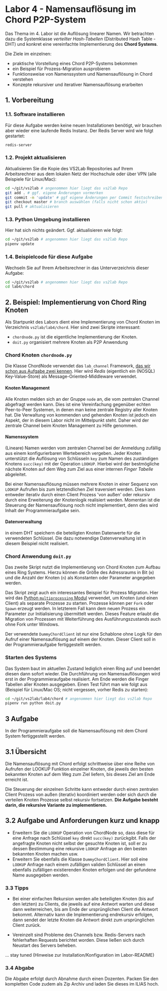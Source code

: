 # **Labor 4** - Namensauflösung im Chord P2P-System

Das Thema im 4. Labor ist die Auflösung linearer Namen. Wir betrachten dazu die
Systemklasse *verteilter Hash-Tabellen* (Distributed Hash Table - DHT) und
konkret eine vereinfachte Implementierung des **Chord Systems**.

Die Ziele im einzelnen:

- praktische Vorstellung eines Chord P2P-Systems bekommen
- ein Beispiel für Prozess-Migration ausprobieren
- Funktionsweise von Namenssystem und Namensauflösung in Chord verstehen
- Konzepte rekursiver und iterativer Namensauflösung erarbeiten

## 1. Vorbereitung

### 1.1. Software installieren

Für diese Aufgabe werden keine neuen Installationen benötigt, wir brauchen aber
wieder eine laufende Redis Instanz. Der Redis Server wird wie folgt gestartet:

```bash
redis-server
```

### 1.2. Projekt aktualisieren

Aktualisieren Sie die Kopie des VS2Lab Repositories auf Ihrem Arbeitsrechner aus
dem lokalen Netz der Hochschule oder über VPN (alle Beispiele für Linux/Mac):

```bash
cd ~/git/vs2lab # angenommen hier liegt das vs2lab Repo
git add . # ggf. eigene Änderungen vormerken
git commit -m 'update' # ggf eigene Änderungen per Commit festschreiben
git checkout master # branch auswählen (falls nicht schon aktiv)
git pull # aktualisieren
```

### 1.3. Python Umgebung installieren

Hier hat sich nichts geändert. Ggf. aktualisieren wie folgt:

```bash
cd ~/git/vs2lab # angenommen hier liegt das vs2lab Repo
pipenv update
```

### 1.4. Beispielcode für diese Aufgabe

Wechseln Sie auf Ihrem Arbeitsrechner in das Unterverzeichnis dieser Aufgabe:

```bash
cd ~/git/vs2lab # angenommen hier liegt das vs2lab Repo
cd lab4/chord
```

## 2. Beispiel: Implementierung von Chord Ring Knoten

Als Startpunkt des Labors dient eine Implementierung von Chord Knoten im
Verzeichnis `vs2lab/lab4/chord`. Hier sind zwei Skripte interessant:

- `chordnode.py` ist die eigentliche Implementierung der Knoten.
- `doit.py` organisiert mehrere Knoten als P2P Anwendung

### Chord Knoten `chordnode.py`

Die Klasse ChordNode verwendet das `lab_channel` Framework, [das wir schon aus
Aufgabe zwei
kennen](https://iwi-i-gitlab-1.hs-karlsruhe.de:2443/zich0001/vs2lab/tree/master/lab2#221-kommunikation-per-lab_channel).
Hier wird *Redis* (eigentlich ein (NOSQL) Key-Value-Store) als
Message-Oriented-Middleware verwendet.

#### Knoten Management

Alle Knoten melden sich an der Gruppe `node` an, die vom zentralen
Channel abgefragt werden kann. Dies ist eine Vereinfachung gegenüber echten
Peer-to-Peer Systemen, in denen man keine zentrale Registry aller Knoten hat.
Die Verwaltung von kommenden und gehenden Knoten ist jedoch ein Aspekt, der in
diesem Labor nicht im Mittelpunkt steht. Daher wird der zentrale Channel beim
Knoten Management zu Hilfe genommen.

#### Namenssystem

(Lineare) Namen werden vom zentralen Channel bei der Anmeldung zufällig aus
einem konfigurierbaren Wertebereich vergeben. Jeder Knoten unterstützt die
Auflösung von Schlüsseln `key` zum Namen des zuständigen Knotens `succ(key)` mit
der Operation `LOOKUP`. Hierbei wird der bestmögliche nächste Knoten auf dem Weg
zum Ziel aus einer internen *Finger Tabelle* abgeleitet.

Bei einer Namensauflösung müssen mehrere Knoten in einer Sequenz von `LOOKUP`
Aufrufen bis zum letztendlichen Ziel traversiert werden. Dies kann entweder
iterativ durch einen Client Prozess 'von außen' oder rekursiv durch eine
Erweiterung der Knotenlogik realisiert werden. Momentan ist die Steuerung der
Namensauflösung noch nicht implementiert, denn dies wird Inhalt der
Programmieraufgabe sein.

#### Datenverwaltung

in einem DHT speichern die beteiligten Knoten Datenwerte für die verwendeten
Schlüssel. Die dazu notwendige Datenverwaltung ist in diesem Beispiel nicht
realisiert.

### Chord Anwendung `doit.py`

Das zweite Skript nutzt die Implementierung von Chord Knoten zum Aufbau eines
Ring Systems. Hierzu können die Größe des Adressraums in Bit (`m`) und die
Anzahl der Knoten (`n`) als Konstanten oder Parameter angegeben werden.

Das Skript zeigt auch ein interessantes Beispiel für Prozess Migration. Hier
wird das [Python `multiprocessing`
Modul](https://docs.python.org/3.7/library/multiprocessing.html) verwendet, um
Knoten (und einen Client) als separate Prozesse zu starten. Prozesse können per
`Fork` oder `Spawn` erzeugt werden. In letzterem Fall kann dem neuen Prozess ein
Parameter zur Initialisierung übermittelt werden. Dieses Feature erlaubt die
Migration von Prozessen mit Weiterführung des Ausführungszustands auch ohne Fork
unter Windows.

Der verwendete `DummyChordClient` ist nur eine Schablone ohne Logik für den
Aufruf einer Namensauflösung auf einem der Knoten. Dieser Client soll in der
Programmieraufgabe fertiggestellt werden.

### Starten des Systems

Das System baut im aktuellen Zustand lediglich einen Ring auf und beendet diesen
dann sofort wieder. Die Durchführung von Namensauflösungen wird erst in der
Programmieraufgabe realisiert. Am Ende werden die Finger Tabellen aller Knoten
ausgegeben. Einen Test führt man wie folgt aus (Beispiel für Linux/Mac OS; nicht
vergessen, vorher Redis zu starten):

```bash
cd ~/git/vs2lab/lab4/chord # angenommen hier liegt das vs2lab Repo
pipenv run python doit.py
```

## 3 Aufgabe

In der Programmieraufgabe soll die Namensauflösung mit dem Chord System
fertiggestellt werden.

## 3.1 Übersicht

Die Namensauflösung mit Chord erfolgt schrittweise über eine Reihe von Aufrufen
der LOOKUP Funktion einzelner Knoten, die jeweils den besten bekannten Knoten
auf dem Weg zum Ziel liefern, bis dieses Ziel am Ende erreicht ist.

Die Steuerung der einzelnen Schritte kann entweder durch einen zentralen Client
Prozess von außen (iterativ) koordiniert werden oder sich durch die verteilen
Knoten Prozesse selbst rekursiv fortsetzen. **Die Aufgabe besteht darin, die
rekursive Variante zu implementieren.**

## 3.2 Aufgabe und Anforderungen kurz und knapp

- Erweitern Sie die `LOOKUP` Operation von ChordNode so, dass diese für eine
  Anfrage nach Schlüssel `key` direkt `succ(key)` zurückgibt. Falls der
  angefragte Knoten nicht selbst der gesuchte Knoten ist, soll er zu dessen
  Bestimmung eine rekursive `LOOKUP` Anfrage an den besten bekannten Knoten
  machen usw.
- Erweitern Sie ebenfalls die Klasse `DummyChordClient`. Hier soll eine `LOOKUP`
  Anfrage nach einem zufälligen validen Schlüssel an einen ebenfalls zufälligen
  existierenden Knoten erfolgen und der gefundene Name ausgegeben werden.

### 3.3 Tipps

- Bei einer einfachen Rekursion werden alle beteiligten Knoten (bis auf den
  letzten) zu Clients, die jeweils auf eine Antwort warten und diese dann
  weiterreichen, bis am Ende der ursprünglichen Client die Antwort bekommt.
  Alternativ kann die Implementierung endrekursiv erfolgen, dann sendet der
  letzte Knoten die Antwort direkt zum ursprünglichen Client zurück.  

- Vereinzelt sind Probleme des Channels bzw. Redis-Servers nach fehlerhaften Requests berichtet worden. Diese ließen sich durch Neustart des Servers beheben.

... stay tuned (Hinweise zur Installation/Konfiguration im Labor-README)

### 3.4 Abgabe

Die Abgabe erfolgt durch Abnahme durch einen Dozenten. Packen Sie den kompletten
Code zudem als Zip Archiv und laden Sie dieses im ILIAS hoch.
